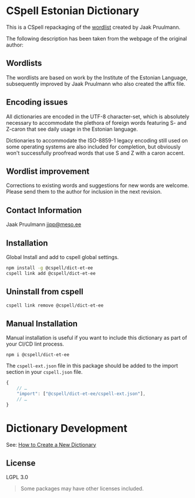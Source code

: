 # CSpell Estonian Dictionary

This is a CSpell repackaging of the [wordlist](http://www.meso.ee/~jjpp/speller/)
created by Jaak Pruulmann.

The following description has been taken from the webpage of the original author:

## Wordlists

The wordlists are based on work by the Institute of the Estonian Language,
subsequently improved by Jaak Pruulmann who also created the affix file.

## Encoding issues

All dictionaries are encoded in the UTF-8 character-set,
which is absolutely necessary to accommodate the plethora of foreign words
featuring S- and Z-caron that see daily usage in the Estonian language.

Dictionaries to accommodate the ISO-8859-1 legacy encoding still used on
some operating systems are also included for completion, but obviously
won't successfully proofread words that use S and Z with a caron accent.

## Wordlist improvement

Corrections to existing words and suggestions for new words are welcome.
Please send them to the author for inclusion in the next revision.

## Contact Information

Jaak Pruulmann <jjpp@meso.ee>

## Installation

Global Install and add to cspell global settings.

```sh
npm install -g @cspell/dict-et-ee
cspell link add @cspell/dict-et-ee
```

## Uninstall from cspell

```sh
cspell link remove @cspell/dict-et-ee
```

## Manual Installation

Manual installation is useful if you want to include this dictionary as part of your CI/CD lint process.

```
npm i @cspell/dict-et-ee
```

The `cspell-ext.json` file in this package should be added to the import section in your `cspell.json` file.

```javascript
{
    // …
    "import": ["@cspell/dict-et-ee/cspell-ext.json"],
    // …
}
```

# Dictionary Development

See: [How to Create a New Dictionary](https://github.com/streetsidesoftware/cspell-dicts#how-to-create-a-new-dictionary)

## License

LGPL 3.0

> Some packages may have other licenses included.

<!---
cspell:ignore wordlist wordlists
-->
